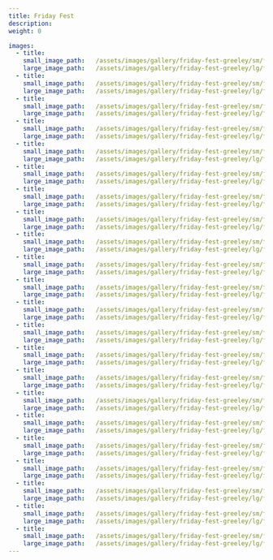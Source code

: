```yaml
---
title: Friday Fest
description:
weight: 0

images:
  - title:
    small_image_path:	/assets/images/gallery/friday-fest-greeley/sm/friday-fest-greeley-1.jpg
    large_image_path:	/assets/images/gallery/friday-fest-greeley/lg/friday-fest-greeley-1.jpg
  - title:
    small_image_path:	/assets/images/gallery/friday-fest-greeley/sm/friday-fest-greeley-2.jpg
    large_image_path:	/assets/images/gallery/friday-fest-greeley/lg/friday-fest-greeley-2.jpg
  - title:
    small_image_path:	/assets/images/gallery/friday-fest-greeley/sm/friday-fest-greeley-3.jpg
    large_image_path:	/assets/images/gallery/friday-fest-greeley/lg/friday-fest-greeley-3.jpg
  - title:
    small_image_path:	/assets/images/gallery/friday-fest-greeley/sm/friday-fest-greeley-4.jpg
    large_image_path:	/assets/images/gallery/friday-fest-greeley/lg/friday-fest-greeley-4.jpg
  - title:
    small_image_path:	/assets/images/gallery/friday-fest-greeley/sm/friday-fest-greeley-5.jpg
    large_image_path:	/assets/images/gallery/friday-fest-greeley/lg/friday-fest-greeley-5.jpg
  - title:
    small_image_path:	/assets/images/gallery/friday-fest-greeley/sm/friday-fest-greeley-6.jpg
    large_image_path:	/assets/images/gallery/friday-fest-greeley/lg/friday-fest-greeley-6.jpg
  - title:
    small_image_path:	/assets/images/gallery/friday-fest-greeley/sm/friday-fest-greeley-7.jpg
    large_image_path:	/assets/images/gallery/friday-fest-greeley/lg/friday-fest-greeley-7.jpg
  - title:
    small_image_path:	/assets/images/gallery/friday-fest-greeley/sm/friday-fest-greeley-8.jpg
    large_image_path:	/assets/images/gallery/friday-fest-greeley/lg/friday-fest-greeley-8.jpg
  - title:
    small_image_path:	/assets/images/gallery/friday-fest-greeley/sm/friday-fest-greeley-9.jpg
    large_image_path:	/assets/images/gallery/friday-fest-greeley/lg/friday-fest-greeley-9.jpg
  - title:
    small_image_path:	/assets/images/gallery/friday-fest-greeley/sm/friday-fest-greeley-10.jpg
    large_image_path:	/assets/images/gallery/friday-fest-greeley/lg/friday-fest-greeley-10.jpg
  - title:
    small_image_path:	/assets/images/gallery/friday-fest-greeley/sm/friday-fest-greeley-11.jpg
    large_image_path:	/assets/images/gallery/friday-fest-greeley/lg/friday-fest-greeley-11.jpg
  - title:
    small_image_path:	/assets/images/gallery/friday-fest-greeley/sm/friday-fest-greeley-12.jpg
    large_image_path:	/assets/images/gallery/friday-fest-greeley/lg/friday-fest-greeley-12.jpg
  - title:
    small_image_path:	/assets/images/gallery/friday-fest-greeley/sm/friday-fest-greeley-13.jpg
    large_image_path:	/assets/images/gallery/friday-fest-greeley/lg/friday-fest-greeley-13.jpg
  - title:
    small_image_path:	/assets/images/gallery/friday-fest-greeley/sm/friday-fest-greeley-14.jpg
    large_image_path:	/assets/images/gallery/friday-fest-greeley/lg/friday-fest-greeley-14.jpg
  - title:
    small_image_path:	/assets/images/gallery/friday-fest-greeley/sm/friday-fest-greeley-15.jpg
    large_image_path:	/assets/images/gallery/friday-fest-greeley/lg/friday-fest-greeley-15.jpg
  - title:
    small_image_path:	/assets/images/gallery/friday-fest-greeley/sm/friday-fest-greeley-16.jpg
    large_image_path:	/assets/images/gallery/friday-fest-greeley/lg/friday-fest-greeley-16.jpg
  - title:
    small_image_path:	/assets/images/gallery/friday-fest-greeley/sm/friday-fest-greeley-17.jpg
    large_image_path:	/assets/images/gallery/friday-fest-greeley/lg/friday-fest-greeley-17.jpg
  - title:
    small_image_path:	/assets/images/gallery/friday-fest-greeley/sm/friday-fest-greeley-18.jpg
    large_image_path:	/assets/images/gallery/friday-fest-greeley/lg/friday-fest-greeley-18.jpg
  - title:
    small_image_path:	/assets/images/gallery/friday-fest-greeley/sm/friday-fest-greeley-19.jpg
    large_image_path:	/assets/images/gallery/friday-fest-greeley/lg/friday-fest-greeley-19.jpg
  - title:
    small_image_path:	/assets/images/gallery/friday-fest-greeley/sm/friday-fest-greeley-20.jpg
    large_image_path:	/assets/images/gallery/friday-fest-greeley/lg/friday-fest-greeley-20.jpg
  - title:
    small_image_path:	/assets/images/gallery/friday-fest-greeley/sm/friday-fest-greeley-21.jpg
    large_image_path:	/assets/images/gallery/friday-fest-greeley/lg/friday-fest-greeley-21.jpg
  - title:
    small_image_path:	/assets/images/gallery/friday-fest-greeley/sm/friday-fest-greeley-22.jpg
    large_image_path:	/assets/images/gallery/friday-fest-greeley/lg/friday-fest-greeley-22.jpg
---
```


